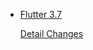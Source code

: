 
+ [Flutter 3.7](https://github.com/4gmayank/flutter_update/blob/main/flutter_3_7.md)
  
  [Detail Changes]()
